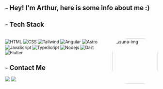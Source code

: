 
## - Hey! I'm Arthur, here is some info about me :)

## - Tech Stack
 
<div style="display: inline_block"><br>
  <img align="right" alt="tsuna-img" height="150" style="border-radius:50px;" src="https://i.imgur.com/8l7Rpc5.jpg">
  <img align="center" alt="HTML"src="https://img.shields.io/badge/HTML5-E34F26?style=for-the-badge&logo=html5&logoColor=white">
  <img align="center" alt="CSS"src="https://img.shields.io/badge/CSS3-1572B6?style=for-the-badge&logo=css3&logoColor=white">
  <img align="center" alt="Tailwind"src="https://img.shields.io/badge/tailwindcss-%2338B2AC.svg?style=for-the-badge&logo=tailwind-css&logoColor=white">
  <img align="center" alt="Angular" src="https://img.shields.io/badge/angular-%23DD0031.svg?style=for-the-badge&logo=angular&logoColor=white">
  <img align="center" alt="Astro" src="https://img.shields.io/badge/astro-%232C2052.svg?style=for-the-badge&logo=astro&logoColor=white">
  <img align="center" alt="JavaScript" src="https://img.shields.io/badge/JavaScript-F0DB4F?style=for-the-badge&logo=JavaScript&logoColor=white">
  <img align="center" alt="TypeScript" src="https://img.shields.io/badge/typescript-%23007ACC.svg?style=for-the-badge&logo=typescript&logoColor=white">
  <img align="center" alt="Nodejs" src="https://img.shields.io/badge/Node.js-43853D?style=for-the-badge&logo=node.js&logoColor=white">
  <img align="center" alt="Dart" src="https://img.shields.io/badge/Dart-0175C2?style=for-the-badge&logo=dart&logoColor=white">
  <img align="center" alt="Flutter" src="https://img.shields.io/badge/Flutter-02569B?style=for-the-badge&logo=flutter&logoColor=white">
</div>

 ## - Contact Me
 
<div> 
  <a href = "mailto:arthurzinhomorais@gmail.com"><img src="https://img.shields.io/badge/-Gmail-%23333?style=for-the-badge&logo=gmail&logoColor=white" target="_blank"></a>
  <a href="https://www.linkedin.com/in/arthur-morais-b24663250/"{:target="_blank"}><img src="https://img.shields.io/badge/-LinkedIn-%230077B5?style=for-the-badge&logo=linkedin&logoColor=white"{:target="_blank"}></a> 
</div>
